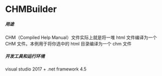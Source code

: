 ﻿# CHMBuilder


##### 用途
  CHM（Compiled Help Manual）文件实际上就是将一堆 html 文件编译为一个 CHM 文件。本例用于将你选中的 html 目录编译为一个 chm 文件


##### 开发工具和运行环境
  visual studio 2017 + .net framework 4.5